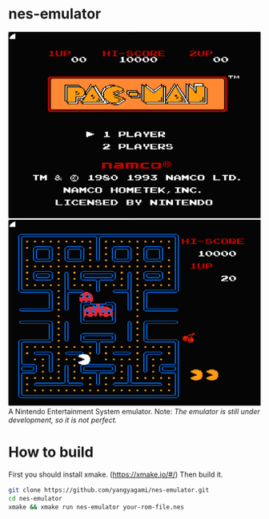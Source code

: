 # nes-emulator

![](screenshots/1.png)
![](screenshots/2.png)
A Nintendo Entertainment System emulator.
Note: *The emulator is still under development, so it is not perfect.*

# How to build

First you should install xmake. (https://xmake.io/#/)
Then build it.
```bash
git clone https://github.com/yangyagami/nes-emulator.git
cd nes-emulator
xmake && xmake run nes-emulator your-rom-file.nes
```
